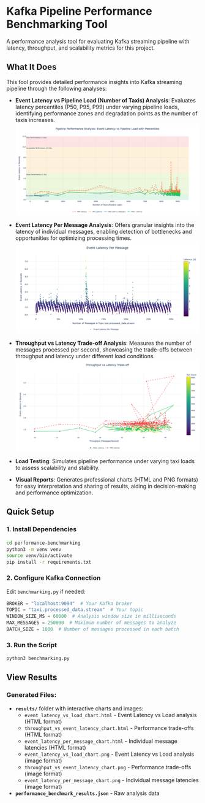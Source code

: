 # Kafka Pipeline Performance Benchmarking Tool

A performance analysis tool for evaluating Kafka streaming pipeline with latency, throughput, and scalability metrics for this project.

## What It Does

This tool provides detailed performance insights into Kafka streaming pipeline through the following analyses:

- **Event Latency vs Pipeline Load (Number of Taxis) Analysis**: Evaluates latency percentiles (P50, P95, P99) under varying pipeline loads, identifying performance zones and degradation points as the number of taxis increases.
![Event Latency vs Pipeline Load](images/event_latency_vs_load_chart.png)
  
- **Event Latency Per Message Analysis**: Offers granular insights into the latency of individual messages, enabling detection of bottlenecks and opportunities for optimizing processing times.
![Event Latency Per Message ](images/event_latency_per_message_chart.png)
  
- **Throughput vs Latency Trade-off Analysis**: Measures the number of messages processed per second, showcasing the trade-offs between throughput and latency under different load conditions.
![Throughput vs Latency Trade-off](images/throughput_vs_event_latency_chart.png)
  
- **Load Testing**: Simulates pipeline performance under varying taxi loads to assess scalability and stability.

- **Visual Reports**: Generates professional charts (HTML and PNG formats) for easy interpretation and sharing of results, aiding in decision-making and performance optimization.

## Quick Setup

### 1. Install Dependencies
```bash
cd performance-benchmarking
python3 -m venv venv
source venv/bin/activate
pip install -r requirements.txt
```

### 2. Configure Kafka Connection
Edit `benchmarking.py` if needed:
```python
BROKER = "localhost:9094"  # Your Kafka broker
TOPIC = "taxi.processed_data.stream"  # Your topic
WINDOW_SIZE_MS = 60000  # Analysis window size in milliseconds
MAX_MESSAGES = 250000  # Maximum number of messages to analyze
BATCH_SIZE = 1000  # Number of messages processed in each batch
```

### 3. Run the Script
```bash
python3 benchmarking.py
```

## View Results

### Generated Files:
- **`results/`** folder with interactive charts and images:
    - `event_latency_vs_load_chart.html` - Event Latency vs Load analysis (HTML format)
    - `throughput_vs_event_latency_chart.html` - Performance trade-offs (HTML format)
    - `event_latency_per_message_chart.html` - Individual message latencies (HTML format)
    - `event_latency_vs_load_chart.png` - Event Latency vs Load analysis (image format)
    - `throughput_vs_event_latency_chart.png` - Performance trade-offs (image format)
    - `event_latency_per_message_chart.png` - Individual message latencies (image format)
- **`performance_benchmark_results.json`** - Raw analysis data


